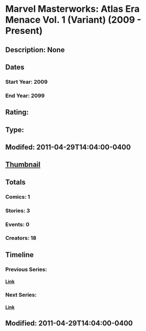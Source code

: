 # Marvel Masterworks: Atlas Era Menace Vol. 1 (Variant) (2009 - Present)
## Description: None
## Dates
### Start Year: 2009
### End Year: 2099
## Rating: 
## Type: 
## Modifed: 2011-04-29T14:04:00-0400
## [Thumbnail](http://i.annihil.us/u/prod/marvel/i/mg/9/30/4bb4b6c55c932.jpg)
## Totals
### Comics: 1
### Stories: 3
### Events: 0
### Creators: 18
## Timeline
### Previous Series: 
#### [Link]()
### Next Series: 
#### [Link]()
## Modified: 2011-04-29T14:04:00-0400